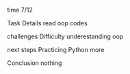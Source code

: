 time 7/12

Task Details
read oop codes

challenges
Difficulty underestanding oop

next steps
Practicing Python more

Conclusion
nothing